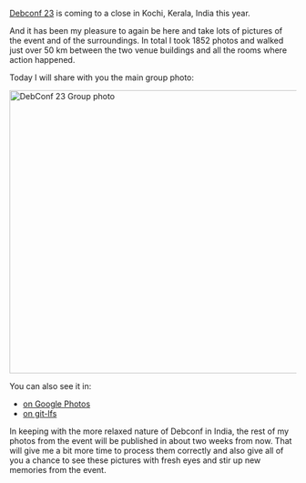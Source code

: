 <!--
.. title: Debconf 23 photos
.. slug: debconf23-photos
.. date: 2023-09-17 12:00:00 UTC
.. tags: Debian-planet,Ubuntu.lv-planet,blog,travel,debian,photo
.. category:
.. link:
.. description:
.. type: text
-->

[Debconf 23](https://debconf23.debconf.org/) is coming to a close in Kochi, Kerala, India this year.

And it has been my pleasure to again be here and take lots of pictures of the
event and of the surroundings. In total I took 1852 photos and walked just over 50 km between the
two venue buildings and all the rooms where action happened.

Today I will share with you the main group photo:

<img src="https://salsa.debian.org/debconf-team/public/share/debconf23/-/raw/main/photos/aigarius/group/debconf23_group.jpg?inline=false" alt="DebConf 23 Group photo" width="1064" height="497">

You can also see it in:

* [on Google Photos](https://photos.app.goo.gl/H3jegjtk7ckRYxvP9)
* [on git-lfs](https://salsa.debian.org/debconf-team/public/share/debconf23/-/blob/main/photos/aigarius/group/debconf23_group.jpg)

In keeping with the more relaxed nature of Debconf in India, the rest of my photos from the event will
be published in about two weeks from now. That will give me a bit more time to process them correctly
and also give all of you a chance to see these pictures with fresh eyes and stir up new memories from
the event.
